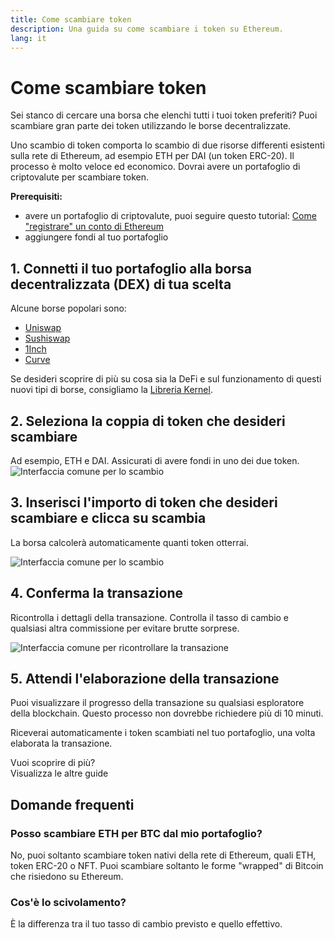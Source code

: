 ```yaml
---
title: Come scambiare token
description: Una guida su come scambiare i token su Ethereum.
lang: it
---
```


# Come scambiare token

Sei stanco di cercare una borsa che elenchi tutti i tuoi token preferiti? Puoi scambiare gran parte dei token utilizzando le borse decentralizzate.

Uno scambio di token comporta lo scambio di due risorse differenti esistenti sulla rete di Ethereum, ad esempio ETH per DAI (un token ERC-20). Il processo è molto veloce ed economico. Dovrai avere un portafoglio di criptovalute per scambiare token.

**Prerequisiti:**

- avere un portafoglio di criptovalute, puoi seguire questo tutorial: [Come "registrare" un conto di Ethereum](/guides/how-to-register-an-ethereum-account/)
- aggiungere fondi al tuo portafoglio

## 1. Connetti il tuo portafoglio alla borsa decentralizzata (DEX) di tua scelta

Alcune borse popolari sono:

- [Uniswap](https://app.uniswap.org/#/swap)
- [Sushiswap](https://www.sushi.com/swap)
- [1Inch](https://app.1inch.io/#/1/unified/swap/ETH/DAI)
- [Curve](https://curve.fi/#/ethereum/swap)

Se desideri scoprire di più su cosa sia la DeFi e sul funzionamento di questi nuovi tipi di borse, consigliamo la [Libreria Kernel](https://library.kernel.community/Topic+-+DeFi/Topic+-+DeFi).

## 2. Seleziona la coppia di token che desideri scambiare

Ad esempio, ETH e DAI. Assicurati di avere fondi in uno dei due token. ![Interfaccia comune per lo scambio](./swap1.png)

## 3. Inserisci l'importo di token che desideri scambiare e clicca su scambia

La borsa calcolerà automaticamente quanti token otterrai.

![Interfaccia comune per lo scambio](./swap2.png)

## 4. Conferma la transazione

Ricontrolla i dettagli della transazione. Controlla il tasso di cambio e qualsiasi altra commissione per evitare brutte sorprese.

![Interfaccia comune per ricontrollare la transazione](./swap3.png)

## 5. Attendi l'elaborazione della transazione

Puoi visualizzare il progresso della transazione su qualsiasi esploratore della blockchain. Questo processo non dovrebbe richiedere più di 10 minuti.

Riceverai automaticamente i token scambiati nel tuo portafoglio, una volta elaborata la transazione.
<br />

<InfoBanner shouldSpaceBetween emoji=":eyes:">
  <div>Vuoi scoprire di più?</div>
  <ButtonLink to="/guides/">
    Visualizza le altre guide
  </ButtonLink>
</InfoBanner>

## Domande frequenti

### Posso scambiare ETH per BTC dal mio portafoglio?

No, puoi soltanto scambiare token nativi della rete di Ethereum, quali ETH, token ERC-20 o NFT. Puoi scambiare soltanto le forme "wrapped" di Bitcoin che risiedono su Ethereum.

### Cos'è lo scivolamento?

È la differenza tra il tuo tasso di cambio previsto e quello effettivo.
